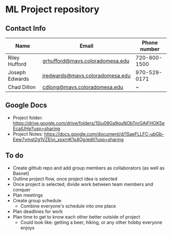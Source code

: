 # ML Project repository

## Contact Info
|Name|Email|Phone number|
|--|--|--|
|Riley Hufford|grhufford@mavs.coloradomesa.edu|720-800-1500|
|Joseph Edwards|jredwards@mavs.coloradomesa.edu|970-529-0171|
|Chad Dillon|cdlong@mavs.coloradomesa.edu|~|

## Google Docs
* Project folder: https://drive.google.com/drive/folders/1Siu09Ga9quNObTnrGAjFHOK5eEcalUHp?usp=sharing
* Project Notes: https://docs.google.com/document/d/1SaeFLLFC-ubGb-Eew7vmst2g1VZElvj_xsxrnK1x4Og/edit?usp=sharing

## To do
* Create github repo and add group members as collaborators (as well as Basnet)
* Outline project flow, once project idea is selected
* Once project is selected; divide work between team members and conquer 
* Plan meetings
* Create group schedule
  - Combine everyone's schedule into one place
* Plan deadlines for work
* Plan time to get to know each other better outside of project
  - Could look like: getting a beer, hiking, or any other hobby everyone enjoys
